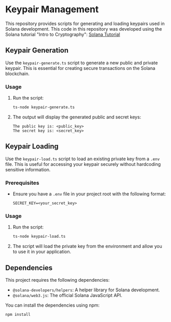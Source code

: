 # Keypair Management

This repository provides scripts for generating and loading keypairs used in Solana development.
This code in this repository was developed using the Solana tutorial "Intro to Cryptography": [Solana Tutorial](https://solana.com/pt/developers/courses/intro-to-solana/intro-to-cryptography)

## Keypair Generation

Use the `keypair-generate.ts` script to generate a new public and private keypair. This is essential for creating secure transactions on the Solana blockchain.

### Usage

1. Run the script:
   ```bash
   ts-node keypair-generate.ts
   ```

2. The output will display the generated public and secret keys:
   ```
   The public key is: <public_key>
   The secret key is: <secret_key>
   ```

## Keypair Loading

Use the `keypair-load.ts` script to load an existing private key from a `.env` file. This is useful for accessing your keypair securely without hardcoding sensitive information.

### Prerequisites

- Ensure you have a `.env` file in your project root with the following format:
  ```
  SECRET_KEY=<your_secret_key>
  ```

### Usage

1. Run the script:
   ```bash
   ts-node keypair-load.ts
   ```

2. The script will load the private key from the environment and allow you to use it in your application.

## Dependencies

This project requires the following dependencies:

- `@solana-developers/helpers`: A helper library for Solana development.
- `@solana/web3.js`: The official Solana JavaScript API.

You can install the dependencies using npm:
   ```bash
   npm install
   ```